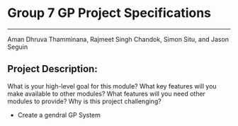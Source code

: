 # Group 7 GP Project Specifications

---- 
Aman Dhruva Thamminana, Rajmeet Singh Chandok, Simon Situ, and Jason Seguin



## Project Description:

What is your high-level goal for this module?
What key features will you make available to other modules?
What features will you need other modules to provide?
Why is this project challenging?


- Create a gendral GP System